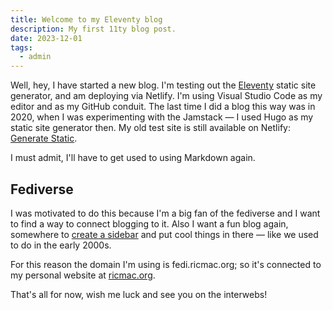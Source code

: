 ```yaml
---
title: Welcome to my Eleventy blog
description: My first 11ty blog post.
date: 2023-12-01
tags:
  - admin
---
```

Well, hey, I have started a new blog. I'm testing out the [Eleventy](https://www.11ty.dev/) static site generator, and am deploying via Netlify. I'm using Visual Studio Code as my editor and as my GitHub conduit. The last time I did a blog this way was in 2020, when I was experimenting with the Jamstack — I used Hugo as my static site generator then. My old test site is still available on Netlify: [Generate Static](https://generatestatic.netlify.app/).

I must admit, I'll have to get used to using Markdown again. 

## Fediverse

I was motivated to do this because I'm a big fan of the fediverse and I want to find a way to connect blogging to it. Also I want a fun blog again, somewhere to [create a sidebar](https://mastodon.social/@ricmac/111489177217562043) and put cool things in there — like we used to do in the early 2000s.

For this reason the domain I'm using is fedi.ricmac.org; so it's connected to my personal website at [ricmac.org](https://ricmac.org/).

That's all for now, wish me luck and see you on the interwebs!